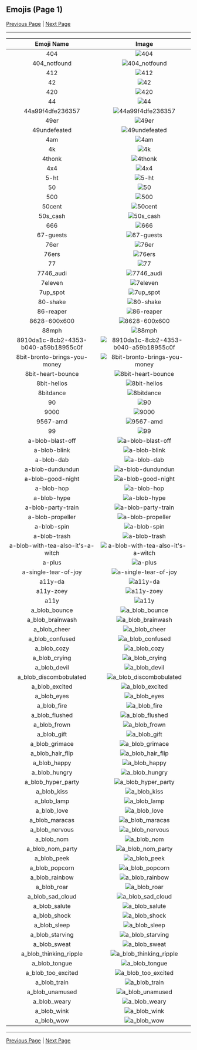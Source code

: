 
## Emojis (Page 1)

[Previous Page](/docs/hc/page-+-0000.md)
  | [Next Page](/docs/hc/page-a-0002.md)

<hr />

|Emoji Name|Image|
| :-: | :-: |
|404| ![404](/emojis/hc/404.png)|
|404_notfound| ![404_notfound](/emojis/hc/404_notfound.jpg)|
|412| ![412](/emojis/hc/412.gif)|
|42| ![42](/emojis/hc/42.png)|
|420| ![420](/emojis/hc/420.png)|
|44| ![44](/emojis/hc/44.png)|
|44a99f4dfe236357| ![44a99f4dfe236357](/emojis/hc/44a99f4dfe236357.png)|
|49er| ![49er](/emojis/hc/49er.png)|
|49undefeated| ![49undefeated](/emojis/hc/49undefeated.jpg)|
|4am| ![4am](/emojis/hc/4am.png)|
|4k| ![4k](/emojis/hc/4k.png)|
|4thonk| ![4thonk](/emojis/hc/4thonk.png)|
|4x4| ![4x4](/emojis/hc/4x4.png)|
|5-ht| ![5-ht](/emojis/hc/5-ht.png)|
|50| ![50](/emojis/hc/50.png)|
|500| ![500](/emojis/hc/500.png)|
|50cent| ![50cent](/emojis/hc/50cent.png)|
|50s_cash| ![50s_cash](/emojis/hc/50s_cash.gif)|
|666| ![666](/emojis/hc/666.png)|
|67-guests| ![67-guests](/emojis/hc/67-guests.png)|
|76er| ![76er](/emojis/hc/76er.png)|
|76ers| ![76ers](/emojis/hc/76ers.png)|
|77| ![77](/emojis/hc/77.jpg)|
|7746_audi| ![7746_audi](/emojis/hc/7746_audi.png)|
|7eleven| ![7eleven](/emojis/hc/7eleven.png)|
|7up_spot| ![7up_spot](/emojis/hc/7up_spot.png)|
|80-shake| ![80-shake](/emojis/hc/80-shake.gif)|
|86-reaper| ![86-reaper](/emojis/hc/86-reaper.jpg)|
|8628-600x600| ![8628-600x600](/emojis/hc/8628-600x600.jpg)|
|88mph| ![88mph](/emojis/hc/88mph.gif)|
|8910da1c-8cb2-4353-b040-a59b18955c0f| ![8910da1c-8cb2-4353-b040-a59b18955c0f](/emojis/hc/8910da1c-8cb2-4353-b040-a59b18955c0f.gif)|
|8bit-bronto-brings-you-money| ![8bit-bronto-brings-you-money](/emojis/hc/8bit-bronto-brings-you-money.png)|
|8bit-heart-bounce| ![8bit-heart-bounce](/emojis/hc/8bit-heart-bounce.gif)|
|8bit-helios| ![8bit-helios](/emojis/hc/8bit-helios.jpg)|
|8bitdance| ![8bitdance](/emojis/hc/8bitdance.gif)|
|90| ![90](/emojis/hc/90.png)|
|9000| ![9000](/emojis/hc/9000.gif)|
|9567-amd| ![9567-amd](/emojis/hc/9567-amd.png)|
|99| ![99](/emojis/hc/99.png)|
|a-blob-blast-off| ![a-blob-blast-off](/emojis/hc/a-blob-blast-off.gif)|
|a-blob-blink| ![a-blob-blink](/emojis/hc/a-blob-blink.gif)|
|a-blob-dab| ![a-blob-dab](/emojis/hc/a-blob-dab.gif)|
|a-blob-dundundun| ![a-blob-dundundun](/emojis/hc/a-blob-dundundun.gif)|
|a-blob-good-night| ![a-blob-good-night](/emojis/hc/a-blob-good-night.gif)|
|a-blob-hop| ![a-blob-hop](/emojis/hc/a-blob-hop.gif)|
|a-blob-hype| ![a-blob-hype](/emojis/hc/a-blob-hype.gif)|
|a-blob-party-train| ![a-blob-party-train](/emojis/hc/a-blob-party-train.gif)|
|a-blob-propeller| ![a-blob-propeller](/emojis/hc/a-blob-propeller.gif)|
|a-blob-spin| ![a-blob-spin](/emojis/hc/a-blob-spin.gif)|
|a-blob-trash| ![a-blob-trash](/emojis/hc/a-blob-trash.gif)|
|a-blob-with-tea-also-it's-a-witch| ![a-blob-with-tea-also-it's-a-witch](/emojis/hc/a-blob-with-tea-also-it's-a-witch.png)|
|a-plus| ![a-plus](/emojis/hc/a-plus.png)|
|a-single-tear-of-joy| ![a-single-tear-of-joy](/emojis/hc/a-single-tear-of-joy.png)|
|a11y-da| ![a11y-da](/emojis/hc/a11y-da.png)|
|a11y-zoey| ![a11y-zoey](/emojis/hc/a11y-zoey.png)|
|a11y| ![a11y](/emojis/hc/a11y.png)|
|a_blob_bounce| ![a_blob_bounce](/emojis/hc/a_blob_bounce.gif)|
|a_blob_brainwash| ![a_blob_brainwash](/emojis/hc/a_blob_brainwash.gif)|
|a_blob_cheer| ![a_blob_cheer](/emojis/hc/a_blob_cheer.gif)|
|a_blob_confused| ![a_blob_confused](/emojis/hc/a_blob_confused.gif)|
|a_blob_cozy| ![a_blob_cozy](/emojis/hc/a_blob_cozy.png)|
|a_blob_crying| ![a_blob_crying](/emojis/hc/a_blob_crying.gif)|
|a_blob_devil| ![a_blob_devil](/emojis/hc/a_blob_devil.gif)|
|a_blob_discombobulated| ![a_blob_discombobulated](/emojis/hc/a_blob_discombobulated.gif)|
|a_blob_excited| ![a_blob_excited](/emojis/hc/a_blob_excited.gif)|
|a_blob_eyes| ![a_blob_eyes](/emojis/hc/a_blob_eyes.gif)|
|a_blob_fire| ![a_blob_fire](/emojis/hc/a_blob_fire.gif)|
|a_blob_flushed| ![a_blob_flushed](/emojis/hc/a_blob_flushed.gif)|
|a_blob_frown| ![a_blob_frown](/emojis/hc/a_blob_frown.gif)|
|a_blob_gift| ![a_blob_gift](/emojis/hc/a_blob_gift.gif)|
|a_blob_grimace| ![a_blob_grimace](/emojis/hc/a_blob_grimace.gif)|
|a_blob_hair_flip| ![a_blob_hair_flip](/emojis/hc/a_blob_hair_flip.gif)|
|a_blob_happy| ![a_blob_happy](/emojis/hc/a_blob_happy.gif)|
|a_blob_hungry| ![a_blob_hungry](/emojis/hc/a_blob_hungry.gif)|
|a_blob_hyper_party| ![a_blob_hyper_party](/emojis/hc/a_blob_hyper_party.gif)|
|a_blob_kiss| ![a_blob_kiss](/emojis/hc/a_blob_kiss.gif)|
|a_blob_lamp| ![a_blob_lamp](/emojis/hc/a_blob_lamp.gif)|
|a_blob_love| ![a_blob_love](/emojis/hc/a_blob_love.gif)|
|a_blob_maracas| ![a_blob_maracas](/emojis/hc/a_blob_maracas.gif)|
|a_blob_nervous| ![a_blob_nervous](/emojis/hc/a_blob_nervous.gif)|
|a_blob_nom| ![a_blob_nom](/emojis/hc/a_blob_nom.gif)|
|a_blob_nom_party| ![a_blob_nom_party](/emojis/hc/a_blob_nom_party.gif)|
|a_blob_peek| ![a_blob_peek](/emojis/hc/a_blob_peek.png)|
|a_blob_popcorn| ![a_blob_popcorn](/emojis/hc/a_blob_popcorn.gif)|
|a_blob_rainbow| ![a_blob_rainbow](/emojis/hc/a_blob_rainbow.gif)|
|a_blob_roar| ![a_blob_roar](/emojis/hc/a_blob_roar.gif)|
|a_blob_sad_cloud| ![a_blob_sad_cloud](/emojis/hc/a_blob_sad_cloud.gif)|
|a_blob_salute| ![a_blob_salute](/emojis/hc/a_blob_salute.gif)|
|a_blob_shock| ![a_blob_shock](/emojis/hc/a_blob_shock.gif)|
|a_blob_sleep| ![a_blob_sleep](/emojis/hc/a_blob_sleep.gif)|
|a_blob_starving| ![a_blob_starving](/emojis/hc/a_blob_starving.gif)|
|a_blob_sweat| ![a_blob_sweat](/emojis/hc/a_blob_sweat.gif)|
|a_blob_thinking_ripple| ![a_blob_thinking_ripple](/emojis/hc/a_blob_thinking_ripple.gif)|
|a_blob_tongue| ![a_blob_tongue](/emojis/hc/a_blob_tongue.gif)|
|a_blob_too_excited| ![a_blob_too_excited](/emojis/hc/a_blob_too_excited.gif)|
|a_blob_train| ![a_blob_train](/emojis/hc/a_blob_train.gif)|
|a_blob_unamused| ![a_blob_unamused](/emojis/hc/a_blob_unamused.gif)|
|a_blob_weary| ![a_blob_weary](/emojis/hc/a_blob_weary.gif)|
|a_blob_wink| ![a_blob_wink](/emojis/hc/a_blob_wink.gif)|
|a_blob_wow| ![a_blob_wow](/emojis/hc/a_blob_wow.gif)|

<hr/>

[Previous Page](/docs/hc/page-+-0000.md)
  | [Next Page](/docs/hc/page-a-0002.md)